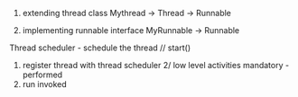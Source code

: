 
1. extending thread class
Mythread -> Thread -> Runnable

2. implementing runnable interface
MyRunnable -> Runnable 

Thread scheduler - schedule the thread 
// start()
   1. register thread with thread scheduler
   2/ low level activities mandatory - performed
   3. run  invoked
